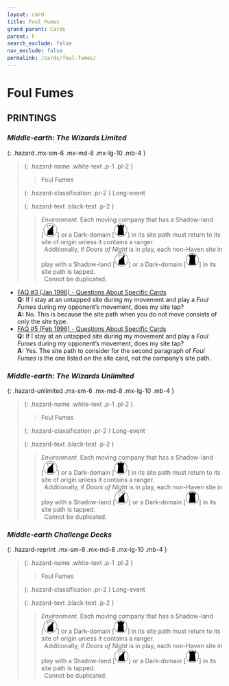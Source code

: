 ```yaml
---
layout: card
title: Foul Fumes
grand_parent: Cards
parent: F
search_exclude: false
nav_exclude: false
permalink: /cards/foul-fumes/
---
```


# Foul Fumes


## PRINTINGS


### _Middle-earth: The Wizards Limited_

{: .hazard .mx-sm-6 .mx-md-8 .mx-lg-10 .mb-4 }
> {: .hazard-name .white-text .p-1 .pl-2 }
> > <div class="hazard-mp"></div>
> > <div class="card-name">Foul Fumes</div>
>
> {: .hazard-classification .pr-2 }
> Long-event
>
> {: .hazard-text .black-text .p-2 }
> > _Environment._ Each moving company that has a Shadow-land <nobr>[<img src="/assets/images/shadow-land.svg">]</nobr> or a Dark-domain <nobr>[<img src="/assets/images/dark-domain.svg">]</nobr> in its site path must return to its site of origin unless it contains a ranger. <br>&ensp;Additionally, if _Doors of Night_ is in play, each non-Haven site in play with a Shadow-land <nobr>[<img src="/assets/images/shadow-land.svg">]</nobr> or a Dark-domain <nobr>[<img src="/assets/images/dark-domain.svg">]</nobr> in its site path is tapped. <br>&ensp;Cannot be duplicated. 
>

 - [FAQ #3 (Jan 1996) - Questions About Specific Cards](/original/rulings/faq-3/#questions-about-specific-cards)<br>**Q:** If I stay at an untapped site during my movement and play a _Foul Fumes_ during my opponent’s movement, does my site tap?<br>**A:** No. This is because the site path when you do not move consists of only the site type.
 - [FAQ #5 (Feb 1996) - Questions About Specific Cards](/original/rulings/faq-5/#questions-about-specific-cards)<br>**Q:** If I stay at an untapped site during my movement and play a _Foul Fumes_ during my opponent’s movement, does my site tap?<br>**A:** Yes. The site path to consider for the second paragraph of _Foul Fumes_ is the one listed on the site card, not the company’s site path.

### _Middle-earth: The Wizards Unlimited_

{: .hazard-unlimited .mx-sm-6 .mx-md-8 .mx-lg-10 .mb-4 }
> {: .hazard-name .white-text .p-1 .pl-2 }
> > <div class="hazard-mp"></div>
> > <div class="card-name">Foul Fumes</div>
>
> {: .hazard-classification .pr-2 }
> Long-event
>
> {: .hazard-text .black-text .p-2 }
> > _Environment._ Each moving company that has a Shadow-land <nobr>[<img src="/assets/images/shadow-land.svg">]</nobr> or a Dark-domain <nobr>[<img src="/assets/images/dark-domain.svg">]</nobr> in its site path must return to its site of origin unless it contains a ranger. <br>&ensp;Additionally, if _Doors of Night_ is in play, each non-Haven site in play with a Shadow-land <nobr>[<img src="/assets/images/shadow-land.svg">]</nobr> or a Dark-domain <nobr>[<img src="/assets/images/dark-domain.svg">]</nobr> in its site path is tapped. <br>&ensp;Cannot be duplicated. 
>

### _Middle-earth Challenge Decks_

{: .hazard-reprint .mx-sm-6 .mx-md-8 .mx-lg-10 .mb-4 }
> {: .hazard-name .white-text .p-1 .pl-2 }
> > <div class="hazard-mp"></div>
> > <div class="card-name">Foul Fumes</div>
>
> {: .hazard-classification .pr-2 }
> Long-event
>
> {: .hazard-text .black-text .p-2 }
> > _Environment._ Each moving company that has a Shadow-land <nobr>[<img src="/assets/images/shadow-land.svg">]</nobr> or a Dark-domain <nobr>[<img src="/assets/images/dark-domain.svg">]</nobr> in its site path must return to its site of origin unless it contains a ranger. <br>&ensp;Additionally, if _Doors of Night_ is in play, each non-Haven site in play with a Shadow-land <nobr>[<img src="/assets/images/shadow-land.svg">]</nobr> or a Dark-domain <nobr>[<img src="/assets/images/dark-domain.svg">]</nobr> in its site path is tapped. <br>&ensp;Cannot be duplicated. 
>
